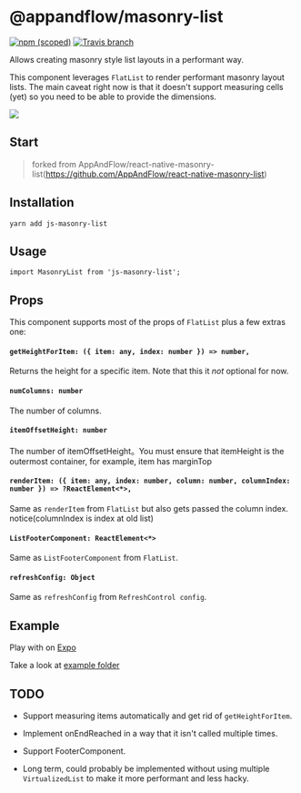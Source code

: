 # @appandflow/masonry-list

[![npm (scoped)](https://img.shields.io/npm/v/@appandflow/masonry-list.svg)](https://www.npmjs.com/package/@appandflow/masonry-list) [![Travis branch](https://img.shields.io/travis/AppAndFlow/react-native-masonry-list/master.svg)](https://travis-ci.org/AppAndFlow/react-native-masonry-list)

Allows creating masonry style list layouts in a performant way.

This component leverages `FlatList` to render performant masonry layout lists. The
main caveat right now is that it doesn't support measuring cells (yet) so you need to be
able to provide the dimensions.

![](blob:http://imgur.com/c9ff3a44-7991-417b-8214-2b68aa8335e5)

## Start

> forked from AppAndFlow/react-native-masonry-list(https://github.com/AppAndFlow/react-native-masonry-list)
 
## Installation

`yarn add js-masonry-list`

## Usage

`import MasonryList from 'js-masonry-list';`

## Props

This component supports most of the props of `FlatList` plus a few extras one:

#### `getHeightForItem: ({ item: any, index: number }) => number,`

Returns the height for a specific item. Note that this it *not* optional for now.

#### `numColumns: number`

The number of columns.

#### `itemOffsetHeight: number`

The number of itemOffsetHeight。You must ensure that itemHeight is the outermost container, for example, item has marginTop

#### `renderItem: ({ item: any, index: number, column: number, columnIndex: number }) => ?ReactElement<*>,`

Same as `renderItem` from `FlatList` but also gets passed the column index. notice(columnIndex is index at old list)

#### `ListFooterComponent: ReactElement<*>`

Same as `ListFooterComponent` from `FlatList`.

#### `refreshConfig: Object`

Same as `refreshConfig` from `RefreshControl config`.

## Example

Play with on [Expo](https://exp.host/@appandflow/masonry-list-example)

Take a look at [example folder](https://github.com/AppAndFlow/react-native-masonry-list/blob/master/example)

## TODO

- Support measuring items automatically and get rid of `getHeightForItem`.

- Implement onEndReached in a way that it isn't called multiple times.

- Support FooterComponent.

- Long term, could probably be implemented without using multiple `VirtualizedList`
to make it more performant and less hacky.
